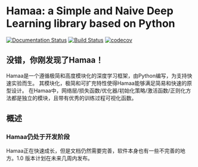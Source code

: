 # Hamaa: a Simple and Naive Deep Learning library based on Python

[![Documentation Status](https://readthedocs.org/projects/hamaa/badge/?version=latest)](http://hamaa.readthedocs.io/zh_CN/latest/?badge=latest) 
[![Build Status](https://travis-ci.org/monitor1379/hamaa.svg?branch=master)](https://travis-ci.org/monitor1379/hamaa)
[![codecov](https://codecov.io/gh/monitor1379/hamaa/branch/master/graph/badge.svg)](https://codecov.io/gh/monitor1379/hamaa)

## 没错，你刚发现了Hamaa！

Hamaa是一个遵循极简和高度模块化的深度学习框架，由Python编写，为支持快速实验而生。
其模块化，极简和可扩充特性使得Hamaa能够满足简易和快速的原型设计。
在Hamaa中，网络层/损失函数/优化器/初始化策略/激活函数/正则化方法都是独立的模块，且带有优秀的训练过程可视化函数。


## 概述

### Hamaa仍处于开发阶段

Hamaa正在快速成长，但是文档仍然需要完善，软件本身也有一些不完善的地方。1.0 版本计划在未来几周内发布。